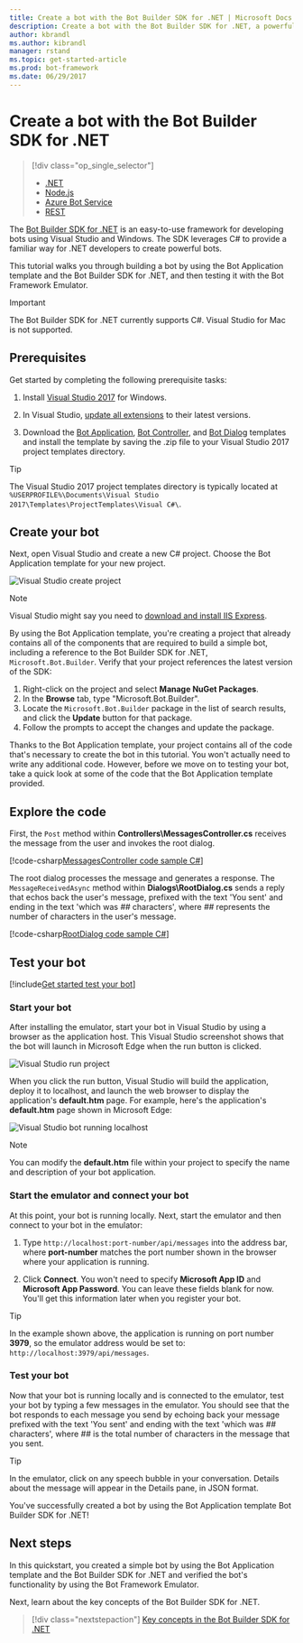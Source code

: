```yaml
---
title: Create a bot with the Bot Builder SDK for .NET | Microsoft Docs
description: Create a bot with the Bot Builder SDK for .NET, a powerful bot construction framework.
author: kbrandl
ms.author: kibrandl
manager: rstand
ms.topic: get-started-article
ms.prod: bot-framework
ms.date: 06/29/2017
---
```

# Create a bot with the Bot Builder SDK for .NET
> [!div class="op_single_selector"]
> - [.NET](../dotnet/bot-builder-dotnet-quickstart.md)
> - [Node.js](../nodejs/bot-builder-nodejs-quickstart.md)
> - [Azure Bot Service](../azure/azure-bot-service-quickstart.md)
> - [REST](../rest-api/bot-framework-rest-connector-quickstart.md)

The <a href="https://github.com/Microsoft/BotBuilder" target="_blank">Bot Builder SDK for .NET</a> is an easy-to-use framework for developing bots using Visual Studio and Windows. The SDK leverages C# to provide a familiar way for .NET developers to create powerful bots.


This tutorial walks you through building a bot by using
the Bot Application template and the Bot Builder SDK for .NET,
and then testing it with the Bot Framework Emulator.

> [!IMPORTANT]
> The Bot Builder SDK for .NET currently supports C#. Visual Studio for Mac is not supported.

## Prerequisites

Get started by completing the following prerequisite tasks:

1. Install <a href="https://www.visualstudio.com/downloads/" target="_blank">Visual Studio 2017</a> for Windows. 

2. In Visual Studio, <a href="https://docs.microsoft.com/en-us/visualstudio/extensibility/how-to-update-a-visual-studio-extension" target="_blank">update all extensions</a> to their latest versions.


4. Download the [Bot Application](http://aka.ms/bf-bc-vstemplate), [Bot Controller](http://aka.ms/bf-bc-vscontrollertemplate), and [Bot Dialog](http://aka.ms/bf-bc-vsdialogtemplate) templates
and install the template by saving the .zip file to your Visual Studio 2017 project templates directory.  

> [!TIP]
> The Visual Studio 2017 project templates directory is typically located at `%USERPROFILE%\Documents\Visual Studio 2017\Templates\ProjectTemplates\Visual C#\`.


## Create your bot

Next, open Visual Studio and create a new C# project. Choose the Bot Application template for your new project.

![Visual Studio create project](../media/connector-getstarted-create-project.png)

> [!NOTE]
> Visual Studio might say you need to [download and install IIS Express](https://www.microsoft.com/en-us/download/details.aspx?id=48264). 


By using the Bot Application template, you're creating a project that already contains all of the
components that are required to build a simple bot, including a reference to
the Bot Builder SDK for .NET, `Microsoft.Bot.Builder`. Verify that your project
references the latest version of the SDK:

1. Right-click on the project and select **Manage NuGet Packages**.
2. In the **Browse** tab, type "Microsoft.Bot.Builder".
3. Locate the `Microsoft.Bot.Builder` package in the list of search results, and click the **Update** button for that package.
4. Follow the prompts to accept the changes and update the package.

Thanks to the Bot Application template,
your project contains all of the code that's necessary to create the bot in this tutorial. You won't actually need to write any additional code.
However, before we move on to testing your bot,
take a quick look at some of the code that the Bot Application template provided.

## Explore the code

First, the `Post` method within **Controllers\MessagesController.cs** receives the message from the user and invokes the root dialog.

[!code-csharp[MessagesController code sample C#](../includes/code/dotnet-getstarted.cs#MessagesController)]

The root dialog processes the message and generates a response. The `MessageReceivedAsync` method within **Dialogs\RootDialog.cs** sends a reply that echos back the user's message, prefixed with the text 'You sent' and ending in the text 'which was *##* characters', where *##* represents the number of characters in the user's message.

[!code-csharp[RootDialog code sample C#](../includes/code/dotnet-getstarted.cs#RootDialog)]

## Test your bot

[!include[Get started test your bot](../includes/snippet-getstarted-test-bot.md)]

### Start your bot

After installing the emulator, start your bot in Visual Studio by using a browser as the application host.
This Visual Studio screenshot shows that the bot will launch in Microsoft Edge when the run button is clicked.

![Visual Studio run project](../media/connector-getstarted-start-bot-locally.png)

When you click the run button, Visual Studio will build the application, deploy it to localhost,
and launch the web browser to display the application's **default.htm** page.
For example, here's the application's **default.htm** page shown in Microsoft Edge:

![Visual Studio bot running localhost](../media/connector-getstarted-bot-running-localhost.png)

> [!NOTE]
> You can modify the **default.htm** file within your project
> to specify the name and description of your bot application.

### Start the emulator and connect your bot

At this point, your bot is running locally.
Next, start the emulator and then connect to your bot in the emulator:

1. Type `http://localhost:port-number/api/messages` into the address bar, where **port-number** matches the port number shown in the browser where your application is running.

2. Click **Connect**. You won't need to specify **Microsoft App ID** and **Microsoft App Password**. You can leave these fields blank for now. You'll get this information later when you register your bot.

> [!TIP]
> In the example shown above, the application is running on port number **3979**, so the emulator address would be set to: `http://localhost:3979/api/messages`.

### Test your bot

Now that your bot is running locally and is connected to the emulator, test your bot by typing a few messages in the emulator.
You should see that the bot responds to each message you send by echoing back your message prefixed with the text 'You sent'
and ending with the text 'which was *##* characters', where *##* is the total number of characters in the message that you sent.


> [!TIP]
> In the emulator, click on any speech bubble in your conversation. Details about the message will appear in the Details pane, in JSON format.

You've successfully created a bot by using the Bot Application template Bot Builder SDK for .NET!

## Next steps

In this quickstart, you created a simple bot by using the Bot Application template and the Bot Builder SDK for .NET and verified the bot's functionality by using the Bot Framework Emulator.

Next, learn about the key concepts of the Bot Builder SDK for .NET.

> [!div class="nextstepaction"]
> [Key concepts in the Bot Builder SDK for .NET](bot-builder-dotnet-concepts.md)
